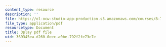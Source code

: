 ```yaml
---
content_type: resource
description: ''
file: https://ol-ocw-studio-app-production.s3.amazonaws.com/courses/8-701-introduction-to-nuclear-and-particle-physics-fall-2020/369345ead2600eeca0be792f2fe73c7e_1jf3xnhKVh4.pdf
file_type: application/pdf
resourcetype: Document
title: 3play pdf file
uid: 369345ea-d260-0eec-a0be-792f2fe73c7e
---
```


